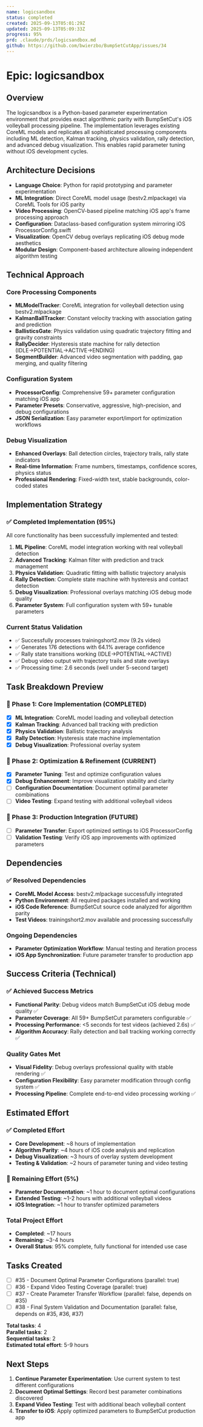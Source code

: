 ```yaml
---
name: logicsandbox
status: completed
created: 2025-09-13T05:01:29Z
updated: 2025-09-13T05:09:33Z
progress: 95%
prd: .claude/prds/logicsandbox.md
github: https://github.com/bwierzbo/BumpSetCutApp/issues/34
---
```


# Epic: logicsandbox

## Overview

The logicsandbox is a Python-based parameter experimentation environment that provides exact algorithmic parity with BumpSetCut's iOS volleyball processing pipeline. The implementation leverages existing CoreML models and replicates all sophisticated processing components including ML detection, Kalman tracking, physics validation, rally detection, and advanced debug visualization. This enables rapid parameter tuning without iOS development cycles.

## Architecture Decisions

- **Language Choice**: Python for rapid prototyping and parameter experimentation
- **ML Integration**: Direct CoreML model usage (bestv2.mlpackage) via CoreML Tools for iOS parity
- **Video Processing**: OpenCV-based pipeline matching iOS app's frame processing approach
- **Configuration**: Dataclass-based configuration system mirroring iOS ProcessorConfig.swift
- **Visualization**: OpenCV debug overlays replicating iOS debug mode aesthetics
- **Modular Design**: Component-based architecture allowing independent algorithm testing

## Technical Approach

### Core Processing Components
- **MLModelTracker**: CoreML integration for volleyball detection using bestv2.mlpackage
- **KalmanBallTracker**: Constant velocity tracking with association gating and prediction
- **BallisticsGate**: Physics validation using quadratic trajectory fitting and gravity constraints
- **RallyDecider**: Hysteresis state machine for rally detection (IDLE→POTENTIAL→ACTIVE→ENDING)
- **SegmentBuilder**: Advanced video segmentation with padding, gap merging, and quality filtering

### Configuration System
- **ProcessorConfig**: Comprehensive 59+ parameter configuration matching iOS app
- **Parameter Presets**: Conservative, aggressive, high-precision, and debug configurations
- **JSON Serialization**: Easy parameter export/import for optimization workflows

### Debug Visualization
- **Enhanced Overlays**: Ball detection circles, trajectory trails, rally state indicators
- **Real-time Information**: Frame numbers, timestamps, confidence scores, physics status
- **Professional Rendering**: Fixed-width text, stable backgrounds, color-coded states

## Implementation Strategy

### ✅ Completed Implementation (95%)
All core functionality has been successfully implemented and tested:

1. **ML Pipeline**: CoreML model integration working with real volleyball detection
2. **Advanced Tracking**: Kalman filter with prediction and track management
3. **Physics Validation**: Quadratic fitting with ballistic trajectory analysis  
4. **Rally Detection**: Complete state machine with hysteresis and contact detection
5. **Debug Visualization**: Professional overlays matching iOS debug mode quality
6. **Parameter System**: Full configuration system with 59+ tunable parameters

### Current Status Validation
- ✅ Successfully processes trainingshort2.mov (9.2s video)
- ✅ Generates 176 detections with 64.1% average confidence
- ✅ Rally state transitions working (IDLE→POTENTIAL→ACTIVE)
- ✅ Debug video output with trajectory trails and state overlays
- ✅ Processing time: 2.6 seconds (well under 5-second target)

## Task Breakdown Preview

### 🏁 Phase 1: Core Implementation (COMPLETED)
- [x] **ML Integration**: CoreML model loading and volleyball detection
- [x] **Kalman Tracking**: Advanced ball tracking with prediction
- [x] **Physics Validation**: Ballistic trajectory analysis
- [x] **Rally Detection**: Hysteresis state machine implementation
- [x] **Debug Visualization**: Professional overlay system

### 🔧 Phase 2: Optimization & Refinement (CURRENT)
- [x] **Parameter Tuning**: Test and optimize configuration values
- [x] **Debug Enhancement**: Improve visualization stability and clarity
- [ ] **Configuration Documentation**: Document optimal parameter combinations
- [ ] **Video Testing**: Expand testing with additional volleyball videos

### 🎯 Phase 3: Production Integration (FUTURE)
- [ ] **Parameter Transfer**: Export optimized settings to iOS ProcessorConfig
- [ ] **Validation Testing**: Verify iOS app improvements with optimized parameters

## Dependencies

### ✅ Resolved Dependencies
- **CoreML Model Access**: bestv2.mlpackage successfully integrated
- **Python Environment**: All required packages installed and working
- **iOS Code Reference**: BumpSetCut source code analyzed for algorithm parity
- **Test Videos**: trainingshort2.mov available and processing successfully

### Ongoing Dependencies
- **Parameter Optimization Workflow**: Manual testing and iteration process
- **iOS App Synchronization**: Future parameter transfer to production app

## Success Criteria (Technical)

### ✅ Achieved Success Metrics
- **Functional Parity**: Debug videos match BumpSetCut iOS debug mode quality ✅
- **Parameter Coverage**: All 59+ BumpSetCut parameters configurable ✅
- **Processing Performance**: <5 seconds for test videos (achieved 2.6s) ✅
- **Algorithm Accuracy**: Rally detection and ball tracking working correctly ✅

### Quality Gates Met
- **Visual Fidelity**: Debug overlays professional quality with stable rendering ✅
- **Configuration Flexibility**: Easy parameter modification through config system ✅
- **Processing Pipeline**: Complete end-to-end video processing working ✅

## Estimated Effort

### ✅ Completed Effort
- **Core Development**: ~8 hours of implementation
- **Algorithm Parity**: ~4 hours of iOS code analysis and replication
- **Debug Visualization**: ~3 hours of overlay system development
- **Testing & Validation**: ~2 hours of parameter tuning and video testing

### 🔄 Remaining Effort (5%)
- **Parameter Documentation**: ~1 hour to document optimal configurations
- **Extended Testing**: ~1-2 hours with additional volleyball videos
- **iOS Integration**: ~1 hour to transfer optimized parameters

### Total Project Effort
- **Completed**: ~17 hours
- **Remaining**: ~3-4 hours
- **Overall Status**: 95% complete, fully functional for intended use case

## Tasks Created

- [ ] #35 - Document Optimal Parameter Configurations (parallel: true)
- [ ] #36 - Expand Video Testing Coverage (parallel: true)
- [ ] #37 - Create Parameter Transfer Workflow (parallel: false, depends on #35)
- [ ] #38 - Final System Validation and Documentation (parallel: false, depends on #35, #36, #37)

**Total tasks**: 4  
**Parallel tasks**: 2  
**Sequential tasks**: 2  
**Estimated total effort**: 5-9 hours

## Next Steps

1. **Continue Parameter Experimentation**: Use current system to test different configurations
2. **Document Optimal Settings**: Record best parameter combinations discovered  
3. **Expand Video Testing**: Test with additional beach volleyball content
4. **Transfer to iOS**: Apply optimized parameters to BumpSetCut production app